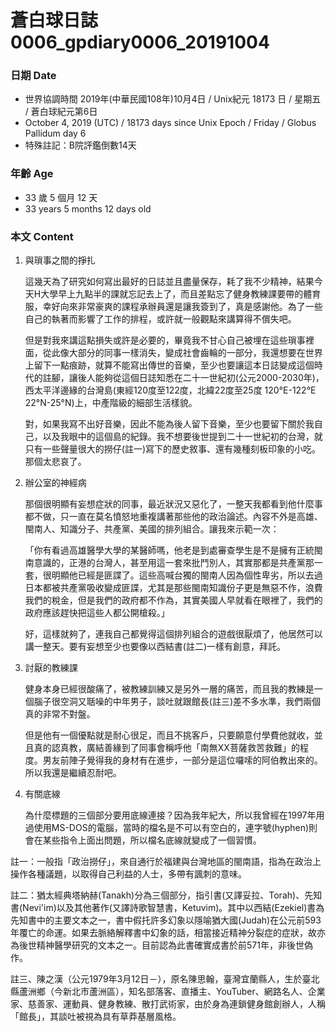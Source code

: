[_metadata_:encoding]: - "utf-8"
[_metadata_:fileformat]: - "markdown"
[_metadata_:MIME_type]: - "text/plain"
[_metadata_:markdown_version]: - "commonmark version 0.29"
[_metadata_:markdown_spec]: - "https://spec.commonmark.org/0.29/"

蒼白球日誌0006_gpdiary0006_20191004
===

### 日期 Date
* 世界協調時間 2019年(中華民國108年)10月4日 / Unix紀元 18173 日 / 星期五 / 蒼白球紀元第6日
* October 4, 2019  (UTC) / 18173 days since Unix Epoch / Friday / Globus Pallidum day 6
* 特殊註記：B院評鑑倒數14天

### 年齡 Age 
* 33 歲 5 個月 12 天
* 33 years 5 months 12 days old

### 本文 Content 

1. 與瑣事之間的掙扎
    
    這幾天為了研究如何寫出最好的日誌並且盡量保存，耗了我不少精神，結果今天H大學早上九點半的課就忘記去上了，而且差點忘了健身教練課要帶的體育服，幸好向來非常豪爽的課程承辦員還是讓我簽到了，真是感謝他。為了一些自己的執著而影響了工作的排程，或許就一般觀點來講算得不償失吧。
    
    但是對我來講這點損失或許是必要的，畢竟我不甘心自己被埋在這些瑣事裡面，從此像大部分的同事一樣消失，變成社會齒輪的一部分，我還想要在世界上留下一點痕跡，就算不能寫出傳世的音樂，至少也要讓這本日誌變成這個時代的註腳，讓後人能夠從這個日誌知悉在二十一世紀初(公元2000-2030年)，西太平洋邊緣的台灣島(東經120度至122度，北緯22度至25度 120°E-122°E 22°N-25°N)上，中產階級的細部生活樣貌。
    
    對，如果我寫不出好音樂，因此不能為後人留下音樂，至少也要留下關於我自己，以及我眼中的這個島的紀錄。我不想要後世提到二十一世紀初的台灣，就只有一些聲量很大的撈仔(註一)寫下的歷史敘事、還有幾種刻板印象的小吃。那個太悲哀了。
    
2. 辦公室的神經病

    那個很明顯有妄想症狀的同事，最近狀況又惡化了，一整天我都看到他什麼事都不做，只一直在莫名憤怒地重複講著那些他的政治論述。內容不外是高雄、閩南人、知識分子、共產黨、美國的排列組合。讓我來示範一次：
    
    「你有看過高雄醫學大學的某醫師嗎，他老是到處審查學生是不是擁有正統閩南意識的，正港的台灣人，甚至用這一套來批鬥別人，其實那都是共產黨那一套，很明顯他已經是匪諜了。這些高喊台獨的閩南人因為個性卑劣，所以去過日本都被共產黨吸收變成匪諜，尤其是那些閩南知識份子更是無惡不作，浪費我們的稅金，但是我們的政府都不作為，其實美國人早就看在眼裡了，我們的政府應該趕快把這些人都公開槍殺。」

    好，這樣就夠了，連我自己都覺得這個排列組合的遊戲很厭煩了，他居然可以講一整天。要有妄想至少也要像以西結書(註二)一樣有創意，拜託。
    
3. 討厭的教練課

    健身本身已經很酸痛了，被教練訓練又是另外一層的痛苦，而且我的教練是一個腦子很空洞又聒噪的中年男子，談吐就跟館長(註三)差不多水準，我們兩個真的非常不對盤。

    但是他有一個優點就是耐心很足，而且不挑客戶，只要願意付學費他就收，並且真的認真教，廣結善緣到了同事會稱呼他「南無XX菩薩救苦救難」的程度。男友前陣子覺得我的身材有在進步，一部分是這位囉嗦的阿伯教出來的。所以我還是繼續忍耐吧。
    
4. 有關底線

    為什麼標題的三個部分要用底線連接？因為我年紀大，所以我曾經在1997年用過使用MS-DOS的電腦，當時的檔名是不可以有空白的，連字號(hyphen)則會在某些指令上面出問題，所以檔名底線就變成了一個習慣。
    
註一：一般指「政治撈仔」，來自通行於福建與台灣地區的閩南語，指為在政治上操作各種議題，以取得自己利益的人士，多帶有諷刺的意味。

註二：猶太經典塔納赫(Tanakh)分為三個部分，指引書(又譯妥拉、Torah)、先知書(Nevi'im)以及其他著作(又譯詩歌智慧書，Ketuvim)。其中以西結(Ezekiel)書為先知書中的主要文本之一，書中假托許多幻象以隱喻猶大國(Judah)在公元前593年覆亡的命運。如果去脈絡解釋書中幻象的話，相當接近精神分裂症的症狀，故亦為後世精神醫學研究的文本之一。目前認為此書確實成書於前571年，非後世偽作。

註三、陳之漢（公元1979年3月12日－），原名陳思翰，臺灣宜蘭縣人，生於臺北縣蘆洲鄉（今新北市蘆洲區），知名部落客、直播主、YouTuber、網路名人、企業家、慈善家、運動員、健身教練、散打武術家，由於身為連鎖健身館創辦人，人稱「館長」，其談吐被視為具有草莽基層風格。